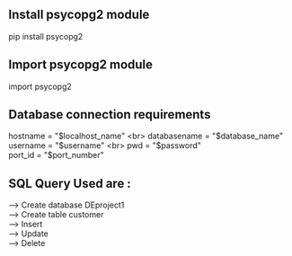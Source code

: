 ## Install psycopg2 module

pip install psycopg2

## Import psycopg2 module

import psycopg2

## Database connection requirements

hostname = "$localhost_name" <br>
databasename = "$database_name" <br>
username =  "$username" <br>
pwd = "$password" <br>
port_id = "$port_number"<br>

## SQL Query Used are :

 --> Create database DEproject1<br>
 --> Create table customer<br>
 --> Insert <br>
 --> Update <br>
 --> Delete <br>

